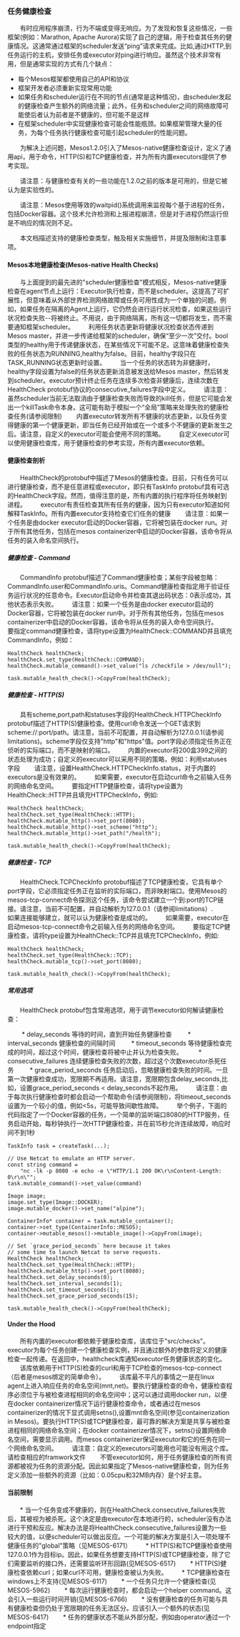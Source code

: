 ### 任务健康检查
&emsp;&emsp;有时应用程序崩溃，行为不端或变得无响应。为了发现和恢复这些情况，一些框架(例如：Marathon, Apache Aurora)实现了自己的逻辑，用于检查其任务的健康情况。这通常通过框架的scheduler发送“ping”请求来完成。比如,通过HTTP,到任务运行的主机，安排任务或executor对ping进行响应。虽然这个技术非常有用，但是通常实现的方式有几个缺点：

* 每个Mesos框架都使用自己的API和协议
* 框架开发者必须重新实现常用功能
* 如果任务和scheduler运行在不同的节点(通常是这种情况)，由scheduler发起的健康检查产生额外的网络流量；此外，任务和scheduler之间的网络故障可能使后者认为前者是不健康的，但可能不是这样
* 在框架scheduler中实现健康检查可能会性能瓶颈。如果框架管理大量的任务，为每个任务执行健康检查可能引起scheduler的性能问题。

&emsp;&emsp;为解决上述问题，Mesos1.2.0引入了Mesos-native健康检查设计，定义了通用api，用于命令，HTTP(S)和TCP健康检查，并为所有内置executors提供了参考实现。

&emsp;&emsp;请注意：与健康检查有关的一些功能在1.2.0之前的版本是可用的，但是它被认为是实验性的。

&emsp;&emsp;请注意：Mesos使用等效的waitpid()系统调用来监视每个基于进程的任务，包括Docker容器。这个技术允许检测和上报进程崩溃，但是对于进程仍然运行但是不响应的情况则不足。

&emsp;&emsp;本文档描述支持的健康检查类型，触及相关实施细节，并提及限制和注意事项。

#### Mesos本地健康检查(Mesos-native Health Checks)
&emsp;&emsp;与上面提到的最先进的"scheduler健康检查"模式相反，Mesos-native健康检查在agent节点上运行：Executor执行检查，而不是scheduler。这提高了可扩展性，但意味着从外部世界检测网络故障或任务可用性成为一个单独的问题。例如，如果任务在隔离的Agent上运行，它仍然会进行运行状况检查，如果这些运行状况检查失败--将被终止。不用说，由于网络隔离，所有这一切都将发生，而不需要通知框架scheduler。
&emsp;&emsp;利用任务状态更新将健康状况检查状态传递到Mesos master，并进一步传递给框架的scheduler，确保“至少一次”交付。bool类型的healthy用于传递健康状态，在某些情况下可能不足。这意味着健康检查失败的任务状态为RUNNING,healthy为false。目前，healthy字段只在TASK_RUNNING状态更新时设置。
&emsp;&emsp;当一个任务的状态转为非健康时，healthy字段设置为false的任务状态更新消息被发送给Mesos master，然后转发到scheduler。executor预计终止任务在连续多次检查非健康后，连续次数在HealthCheck protobuf协议的consecutive_failures字段中定义。
&emsp;&emsp;请注意：虽然scheduler当前无法取消由于健康检查失败而导致的kill任务，但是它可能会发出一个killTask命令本身。这可能有助于模拟一个“全局”策略来处理失败的健康检查任务(请参阅限制)
&emsp;&emsp;内置executor转发所有不健康的状态更新，以及任务变得健康的第一个健康更新，即当任务已经开始或在一个或多个不健康的更新发生之后。请注意，自定义的executor可能会使用不同的策略。
&emsp;&emsp;自定义executor可以使用健康检查库，用于健康检查的参考实现，所有内置executor依赖。

#### 健康检查剖析
&emsp;&emsp;HealthCheck的protobuf中描述了Mesos的健康检查。目前，只有任务可以进行健康检查，而不是任意进程或executor，即只有TaskInfo protobuf具有可选的HealthCheck字段。然而，值得注意的是，所有内置的执行程序将任务映射到进程。
&emsp;&emsp;executor有责任检查其所有任务的健康，因为只有executor知道如何解释TaskInfo。所有内置executor支持检查它们任务的健康
&emsp;&emsp;请注意：如果一个任务是由docker executor启动的Docker容器，它将被包装在docker run。对于所有其他任务，包括在mesos containerizer中启动的Docker容器，该命令将从任务的装入命名空间执行。

##### 健康检查 - Command
&emsp;&emsp;CommandInfo protobuf描述了Command健康检查；某些字段被忽略：CommandInfo.user和CommandInfo.uris。Command健康检查指定用于验证任务运行状况的任意命令。Executor启动命令并检查其退出码状态：0表示成功，其他状态表示失败。
&emsp;&emsp;请注意：如果一个任务是由docker executor启动的Docker容器，它将被包装在docker run中。对于所有其他任务，包括在mesos containerizer中启动的Docker容器，该命令将从任务的装入命令空间执行。
&emsp;&emsp;要指定command健康检查，请将type设置为HealthCheck::COMMAND并且填充CommandInfo，例如：

``` text
HealthCheck healthCheck;
healthCheck.set_type(HealthCheck::COMMAND);
healthCheck.mutable_command()->set_value("ls /checkfile > /dev/null");

task.mutable_health_check()->CopyFrom(healthCheck);
```

##### 健康检查 - HTTP(S)
&emsp;&emsp;具有scheme,port,path和statuses字段的HealthCheck.HTTPCheckInfo protobuf描述了HTTP(S)健康检查。使用curl命令发送一个GET请求到scheme://<host>:port/path。请注意，<host>当前不可配置，并自动解析为127.0.0.1(请参阅limitations)。scheme字段仅支持"http"和"https"值。port字段必须指定任务正在侦听的实际端口，而不是映射的端口。
&emsp;&emsp;内置的executor将200盒399之间的状态处理为成功；自定义的executor可以采用不同的策略，例如：利用statuses字段
&emsp;&emsp;请注意，设置HealthCheck.HTTPCheckInfo.status，对于内置的executors是没有效果的。
&emsp;&emsp;如果需要，executor在启动curl命令之前输入任务的网络命名空间。
&emsp;&emsp;要指定HTTP健康检查，请将type设置为HealthCheck::HTTP并且填充HTTPCheckInfo，例如:

``` text
HealthCheck healthCheck;
healthCheck.set_type(HealthCheck::HTTP);
healthCheck.mutable_http()->set_port(8080);
healthCheck.mutable_http()->set_scheme("http");
healthCheck.mutable_http()->set_path("/health");

task.mutable_health_check()->CopyFrom(healthCheck);
```

##### 健康检查 - TCP
&emsp;&emsp;HealthCheck.TCPCheckInfo protobuf描述了TCP健康检查，它具有单个port字段，它必须指定任务正在监听的实际端口，而非映射端口。使用Mesos的mesos-tcp-connect命令探测这个任务，该命令尝试建立一个到<host>:port的TCP链接。请注意，<host>当前不可配置，并自动解析为127.0.0.1（请参阅limitations）.
&emsp;&emsp;如果连接能够建立，就可以认为健康检查是成功的。
&emsp;&emsp;如果需要，executor在启动mesos-tcp-connect命令之前输入任务的网络命名空间。
&emsp;&emsp;要指定TCP健康检查，请将type设置为HealthCheck::TCP并且填充TCPCheckInfo，例如:

``` text
HealthCheck healthCheck;
healthCheck.set_type(HealthCheck::TCP);
healthCheck.mutable_tcp()->set_port(8080);

task.mutable_health_check()->CopyFrom(healthCheck);
```

##### 常用选项
&emsp;&emsp;HealthCheck protobuf包含常用选项，用于调节executor如何解读健康检查：

&emsp;&emsp; * delay_seconds 等待的时间，直到开始任务健康检查
&emsp;&emsp; * interval_seconds 健康检查的间隔时间
&emsp;&emsp; * timeout_seconds 等待健康检查完成的时间，超过这个时间，健康检查将被中止并认为检查失败。
&emsp;&emsp; * consecutive_failures 连续健康检查失败的次数，超过这个次数executor杀死任务
&emsp;&emsp; * grace_period_seconds 任务启动后，忽略健康检查失败的时间。一旦第一次健康检查成功，宽限期不再适用。请注意，宽限期包含delay_seconds,比如，设置grace_period_seconds < delay_seconds不起作用。
&emsp;&emsp;请注意：由于每次执行健康检查时都会启动一个帮助命令(请参阅限制)，将timeout_seconds设置为一个较小的值，例如<5s，可能导致间歇性故障。
&emsp;&emsp;举个例子，下面的代码指定了一个Docker容器的任务，一个简单的监听端口8080的HTTP服务，任务启动开始，每秒钟执行一次HTTP健康检查，并在前15秒允许连续故障，响应时间不到1秒

``` text
TaskInfo task = createTask(...);

// Use Netcat to emulate an HTTP server.
const string command =
    "nc -lk -p 8080 -e echo -e \"HTTP/1.1 200 OK\r\nContent-Length: 0\r\n\"";
task.mutable_command()->set_value(command)

Image image;
image.set_type(Image::DOCKER);
image.mutable_docker()->set_name("alpine");

ContainerInfo* container = task.mutable_container();
container->set_type(ContainerInfo::MESOS);
container->mutable_mesos()->mutable_image()->CopyFrom(image);

// Set `grace_period_seconds` here because it takes
// some time to launch Netcat to serve requests.
HealthCheck healthCheck;
healthCheck.set_type(HealthCheck::HTTP);
healthCheck.mutable_http()->set_port(8080);
healthCheck.set_delay_seconds(0);
healthCheck.set_interval_seconds(1);
healthCheck.set_timeout_seconds(1);
healthCheck.set_grace_period_seconds(15);

task.mutable_health_check()->CopyFrom(healthCheck);
```

#### Under the Hood
&emsp;&emsp;所有内置的executor都依赖于健康检查库，该库位于"src/checks"。executor为每个任务创建一个健康检查实例，并且通过额外的参数将定义的健康检查一起传递。在返回中，healthcheck库通知executor任务健康状态的变化。
&emsp;&emsp;该库依赖用于HTTP(S)检查的curl和用于TCP检查的mesos-tcp-connect（后者是mesos绑定的简单命令）。
&emsp;&emsp;该库最不平凡的事情之一是在linux agent上进入响应任务的命名空间(mnt,net)。要执行健康检查的命令，健康检查程序必须位于与被检查进程相同的命名空间中；这可以通过调用docker run，以便在docker containerizer情况下运行健康检查命令，或者通过在mesos containerizer的情况下显式调用setns(),设置mnt命名空间(参见containerization in Mesos)。要执行HTTP(S)或TCP健康检查，最可靠的解决方案是共享与被检查进程相同的网络命名空间；在docker containerizer情况下，setns()设置网络命名空间，需要显示调用。而mesos containerizer保证executor和它的任务在同一个网络命名空间。 
&emsp;&emsp;请注意：自定义的executors可能用也可能没有用这个库。请检查相应的framwork文件
&emsp;&emsp;不管executor如何，用于任务健康检查的所有资源都被视为任务的资源分配。因此如果指定了Mesos-native健康检查，则为任务定义添加一些额外的资源（比如：0.05cpu和32MB内存）是个好主意。

#### 当前限制
&emsp;&emsp;* 当一个任务变成不健康的，则在HealthCheck.consecutive_failures失败后，其被视为被杀死。这个决定是由executor在本地进行的，scheduler没有办法进行干预和反应。解决办法是将HealthCheck.consecutive_failures设置为一些较大的值，以便scheduler可以做出反应。一个可能的解决方案是引入一项处理不健康任务的"global"策略（见MESOS-6171）
&emsp;&emsp;* HTTP(S)和TCP健康检查使用127.0.0.1作为目标ip。因此，如果任务想要支持HTTP(S)或TCP健康检查，除了它们需要监听的接口外，还需要监听环形回路(见MESOS-6517)
&emsp;&emsp;* HTTP(S)健康检查依赖curl；如果curl不可用，健康检查被认为失败。
&emsp;&emsp;* TCP健康检查在windows上不支持(见MESOS-6117)
&emsp;&emsp;* 一个任务只允许一个健康检查(见MESOS-5962)
&emsp;&emsp;* 每次运行健康检查时，都会启动一个helper command。这会引入一些运行时间开销(见MESOS-6766)
&emsp;&emsp;* 没有健康检查的任务可能与具有健康检查但仍处于宽限期的任务无法区分。应该引入一个额外的状态(见MESOS-6417)
&emsp;&emsp;* 任务的健康状态不能从外部分配，例如由operator通过一个endpoint指定


